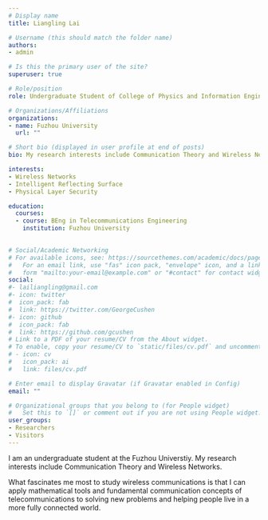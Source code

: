 ```yaml
---
# Display name
title: Liangling Lai

# Username (this should match the folder name)
authors:
- admin

# Is this the primary user of the site?
superuser: true

# Role/position
role: Undergraduate Student of College of Physics and Information Engineering

# Organizations/Affiliations
organizations:
- name: Fuzhou University
  url: ""

# Short bio (displayed in user profile at end of posts)
bio: My research interests include Communication Theory and Wireless Networks.

interests:
- Wireless Networks
- Intelligent Reflecting Surface
- Physical Layer Security

education:
  courses:
  - course: BEng in Telecommunications Engineering
    institution: Fuzhou University
   

# Social/Academic Networking
# For available icons, see: https://sourcethemes.com/academic/docs/page-builder/#icons
#   For an email link, use "fas" icon pack, "envelope" icon, and a link in the
#   form "mailto:your-email@example.com" or "#contact" for contact widget.
social:
#- lailiangling@gmail.com
#- icon: twitter
#  icon_pack: fab
#  link: https://twitter.com/GeorgeCushen
#- icon: github
#  icon_pack: fab
#  link: https://github.com/gcushen
# Link to a PDF of your resume/CV from the About widget.
# To enable, copy your resume/CV to `static/files/cv.pdf` and uncomment the lines below.
# - icon: cv
#   icon_pack: ai
#   link: files/cv.pdf

# Enter email to display Gravatar (if Gravatar enabled in Config)
email: ""

# Organizational groups that you belong to (for People widget)
#   Set this to `[]` or comment out if you are not using People widget.
user_groups:
- Researchers
- Visitors
---
```


I am an undergraduate student at the Fuzhou Universtiy. My research interests include Communication Theory and Wireless Networks.

What fascinates me most to study wireless communications is that I can apply mathematical tools and fundamental communication concepts of telecommunications to solving new problems and helping people live in a more fully connected world.
